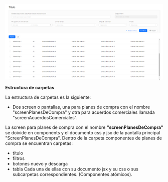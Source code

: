 ![pantalla principal](image.png)



**Estructura de carpetas**

La estructura de carpetas es la siguiente:
- Dos screen o pantallas, una para planes de compra con el nombre "screenPlanesDeCompra" y otra para acuerdos comerciales llamada "screenAcuerdosComerciales".

La screen para planes de compra con el nombre **"screenPlanesDeCompra"** se doivide en components y el documento css y jsx de la pantalla principal "ScreenPlanesDeCompra".
Dentro de la carpeta componentes de planes de compra se encuentran carpetas:
- título
- filtros
- botones nuevo y descarga
- tabla
Cada una de ellas con su documento jsx y su css o sus subcarpetas correspondientes. (Componentes atómicos).



